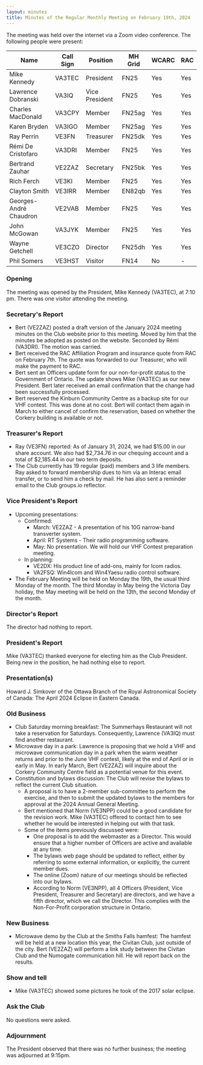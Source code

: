 ```yaml
---
layout: minutes
title: Minutes of the Regular Monthly Meeting on February 19th, 2024
---
```

The meeting was held over the internet via a Zoom video conference.
The following people were present:

| Name                   | Call Sign  | Position         | MH Grid | WCARC | RAC |
|------------------------|------------|------------------|---------|-------|-----|
| Mike Kennedy           | VA3TEC     | President        | FN25    | Yes   | Yes |
| Lawrence Dobranski     | VA3IQ      | Vice President   | FN25    | Yes   | Yes |
| Charles MacDonald      | VA3CPY     | Member           | FN25ag  | Yes   | Yes |
| Karen Bryden           | VA3IGO     | Member           | FN25ag  | Yes   | Yes |
| Ray Perrin             | VE3FN      | Treasurer        | FN25dk  | Yes   | Yes |
| Rémi De Cristofaro     | VA3DRI     | Member           | FN25    | Yes   | Yes |
| Bertrand Zauhar        | VE2ZAZ     | Secretary        | FN25bk  | Yes   | Yes |
| Rich Ferch             | VE3KI      | Member           | FN25    | Yes   | Yes |
| Clayton Smith          | VE3IRR     | Member           | EN82qb  | Yes   | Yes |
| Georges-André Chaudron | VE2VAB     | Member           | FN25    | Yes   | Yes |
| John McGowan           | VA3JYK     | Member           | FN25    | Yes   | Yes |
| Wayne Getchell         | VE3CZO     | Director         | FN25dh  | Yes   | Yes |
| Phil Somers            | VE3HST     | Visitor          | FN14    | No    |  -  |

### Opening

The meeting was opened by the President, Mike Kennedy (VA3TEC), at 7:10 pm.
There was one visitor attending the meeting.

### Secretary's Report

- Bert (VE2ZAZ) posted a draft version of the January 2024 meeting minutes on the Club website prior to this meeting. Moved by him that the minutes be adopted as posted on the website. Seconded by Rémi (VA3DRI). The motion was carried.
- Bert received the RAC Affiliation Program and insurance quote from RAC on February 7th. The quote was forwarded to our Treasurer, who will make the payment to RAC.
- Bert sent an Officers update form for our non-for-profit status to the Government of Ontario. The update shows Mike (VA3TEC) as our new President. Bert later received an email confirmation that the change had been successfully processed.
- Bert reserved the Kinburn Community Centre as a backup site for our VHF contest. This was done at no cost. Bert will contact them again in March to either cancel of confirm the reservation, based on whether the Corkery building is available or not.

### Treasurer's Report

- Ray (VE3FN) reported: As of January 31, 2024, we had $15.00 in our share account.  We also had $2,734.76 in our chequing account and a total of $2,185.44 in our two term deposits.
- The Club currently has 19 regular (paid) members and 3 life members. Ray asked to forward membership dues to him via an Interac email transfer, or to send him a check by mail. He has also sent a reminder email to the Club groups.io reflector.

### Vice President's Report

- Upcoming presentations:
   - Confirmed:
      - March: VE2ZAZ - A presentation of his 10G narrow-band transverter system.
      - April: RT Systems - Their radio programming software.
      - May: No presentation. We will hold our VHF Contest preparation meeting.
   - In planning:
      - VE2DX: His product line of add-ons, mainly for Icom radios.
      - VA2FSQ: Win4Icom and Win4Yaesu radio control software.
- The February Meeting will be held on Monday the 19th, the usual third Monday of the month. The third Monday in May being the Victoria Day holiday, the May meeting will be held on the 13th, the second Monday of the month.

### Director's Report

The director had nothing to report.

### President's Report

Mike (VA3TEC) thanked everyone for electing him as the Club President. Being new in the position, he had nothing else to report.

### Presentation(s)

Howard J. Simkover of the Ottawa Branch of the Royal Astronomical Society of Canada: The April 2024 Eclipse in Eastern Canada.

### Old Business

- Club Saturday morning breakfast: The Summerhays Restaurant will not take a reservation for Saturdays. Consequently, Lawrence (VA3IQ) must find another restaurant.
- Microwave day in a park: Lawrence is proposing that we hold a VHF and microwave communication day in a park when the warm weather returns and prior to the June VHF contest, likely at the end of April or in early in May. In early March, Bert (VE2ZAZ) will inquire about the Corkery Community Centre field as a potential venue for this event.
- Constitution and bylaws discussion: The Club will revise the bylaws to reflect the current Club situation.
   - A proposal is to have a 2-member sub-committee to perform the exercise, and then to submit the updated bylaws to the members for approval at the 2024 Annual General Meeting.
   - Bert mentioned that Norm (VE3NPP) could be a good candidate for the revision work. Mike (VA3TEC) offered to contact him to see whether he would be interested in helping out with that task.
   - Some of the items previously discussed were:
      - One proposal is to add the webmaster as a Director. This would ensure that a higher number of Officers are active and available at any time.
      - The bylaws web page should be updated to reflect, either by referring to some external information, or explicitly, the current member dues.
      - The online (Zoom) nature of our meetings should be reflected into our bylaws.
      - According to Norm (VE3NPP), all 4 Officers (President, Vice President, Treasurer and Secretary) are directors, and we have a fifth director, which we call the Director. This complies with the Non-For-Profit corporation structure in Ontario.

### New Business

- Microwave demo by the Club at the Smiths Falls hamfest: The hamfest will be held at a new location this year, the Civitan Club, just outside of the city. Bert (VE2ZAZ) will perform a link study between the Civitan Club and the Numogate communication hill. He will report back on the results.

### Show and tell

- Mike (VA3TEC) showed some pictures he took of the 2017 solar eclipse.

### Ask the Club

No questions were asked.

### Adjournment

The President observed that there was no further business; the meeting was adjourned at 9:15pm.
